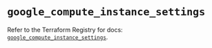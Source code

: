 # `google_compute_instance_settings`

Refer to the Terraform Registry for docs: [`google_compute_instance_settings`](https://registry.terraform.io/providers/hashicorp/google/6.49.0/docs/resources/compute_instance_settings).
